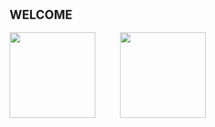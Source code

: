 ## WELCOME

<div>
  <img height="150em" src="https://github-readme-stats.vercel.app/api?username=heitor3&show_icons=true&theme=react&include_all_commits=true&count_private=true"/> 
    &nbsp  &nbsp  &nbsp  &nbsp  &nbsp
  <img height="150em" src="https://github-readme-stats.vercel.app/api/top-langs/?username=heitor3&layout=compact&langs_count=16&theme=react"/>
</div>
